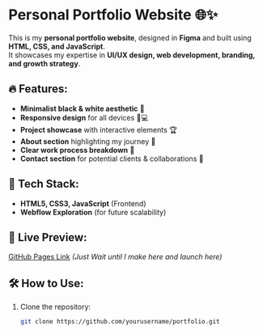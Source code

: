 # Personal Portfolio Website 🌐✨  
This is my **personal portfolio website**, designed in **Figma** and built using **HTML, CSS, and JavaScript**.  
It showcases my expertise in **UI/UX design, web development, branding, and growth strategy**.  

## 🔥 Features:  
- **Minimalist black & white aesthetic** 🎨  
- **Responsive design** for all devices 📱💻  
- **Project showcase** with interactive elements 🏆  
- **About section** highlighting my journey 🚀  
- **Clear work process breakdown** 🔄  
- **Contact section** for potential clients & collaborations 📩  

## 🚀 Tech Stack:  
- **HTML5, CSS3, JavaScript** (Frontend)  
- **Webflow Exploration** (for future scalability)  

## 📂 Live Preview:  
[GitHub Pages Link](#) _(Just Wait until I make here and launch here)_  

## 🛠️ How to Use:  
1. Clone the repository:  
   ```bash
   git clone https://github.com/yourusername/portfolio.git
